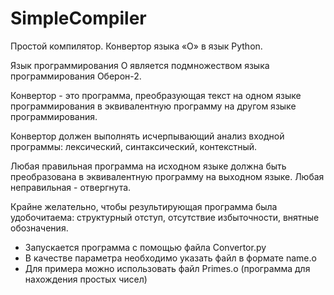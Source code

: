 # SimpleCompiler
Простой компилятор. Конвертор языка «О» в язык Python.

Язык программирования О является подмножеством языка программирования Оберон-2.

Конвертор - это программа, преобразующая текст на одном языке программирования в эквивалентную программу на 
другом языке программирования. 

Конвертор должен выполнять исчерпывающий анализ входной программы: 
лексический, синтаксический, контекстный. 

Любая правильная программа на исходном языке должна быть 
преобразована в эквивалентную программу на выходном языке. Любая неправильная - отвергнута. 

Крайне желательно, чтобы результирующая программа была удобочитаема: структурный отступ, отсутствие избыточности, внятные 
обозначения.

- Запускается программа с помощью файла Convertor.py
- В качестве параметра необходимо указать файл в формате name.o
- Для примера можно использовать файл Primes.o (программа для нахождения простых чисел)
